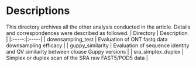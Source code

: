 # Descriptions
This directory archives all the other analysis conducted in the article. Details and correspondences were described as followed.
| Directory | Description |
|:-----:|:-----|
| downsampling_test | Evaluation of ONT fastq data downsampling efficacy |
| guppy_similarity | Evaluation of sequence identity and QV similarity between cloase Guppy versions |
| sra_simplex_duplex | Simplex or duplex scan of the SRA raw FAST5/POD5 data |

